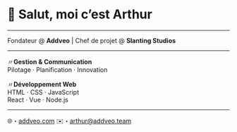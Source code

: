 # 👋 Salut, moi c’est **Arthur**

---

Fondateur @ **Addveo** | Chef de projet @ **Slanting Studios**

---

〃**Gestion & Communication**  
 Pilotage · Planification · Innovation  

〃**Développement Web**  
HTML · CSS · JavaScript  
React · Vue · Node.js  

---

🌐・[addveo.com](https://addveo.com) 
✉️・arthur@addveo.team

